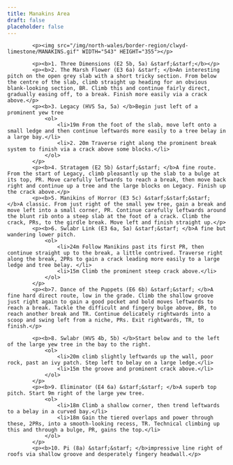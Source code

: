 ```yaml
---
title: Manakins Area
draft: false
placeholder: false
---
```


            <p><img src="/img/north-wales/border-region/clwyd-limestone/MANAKINS.gif" WIDTH="543" HEIGHT="355"></p>

            <p><b>1. Three Dimensions (E2 5b, 5a) &starf;&starf;</b></p>
            <p><b>2. The Marsh Flower (E3 6a) &starf; </b>An interesting pitch on the open grey slab with a short tricky section. From below the centre of the slab, climb straight up heading for an obvious blank-looking section, BR. Climb this and continue fairly direct, gradually easing off, to a break. Finish more easily via a crack above.</p>
            <p><b>3. Legacy (HVS 5a, 5a) </b>Begin just left of a prominent yew tree
                <ol>
                    <li>19m From the foot of the slab, move left onto a small ledge and then continue leftwards more easily to a tree belay in a large bay.</li>
                    <li>2. 20m Traverse right along the prominent break system to finish via a crack above some blocks.</li>
                </ol>
            </p>
            <p><b>4. Stratagem (E2 5b) &starf;&starf; </b>A fine route. From the start of Legacy, climb pleasantly up the slab to a bulge at its top, PR. Move carefully leftwards to reach a break, then move back right and continue up a tree and the large blocks on Legacy. Finish up the crack above.</p>
            <p><b>5. Manikins of Horror (E3 5c) &starf;&starf;&starf; </b>A classic. From just right of the small yew tree, gain a break and move left into a small corner, PR. Continue carefully leftwards around the blunt rib onto a steep slab at the foot of a crack. Climb the crack, PRs, to the girdle break. Move left and finish straight up.</p>
            <p><b>6. Swlabr Link (E3 6a, 5a) &starf;&starf; </b>A fine but wandering lower pitch.
                <ol>
                    <li>24m Follow Manikins past its first PR, then continue straight up to the break, a little contrived. Traverse right along the break, 2PRs to gain a crack leading more easily to a large ledge and tree belay. </li>
                    <li>15m Climb the prominent steep crack above.</li>
                </ol>
            </p>
            <p><b>7. Dance of the Puppets (E6 6b) &starf;&starf; </b>A fine hard direct route, low in the grade. Climb the shallow groove just right again to gain a good pocket and bold moves leftwards to reach a break. Tackle the difficult and fingery bulge above, BR, to reach another break and TR. Continue delicately rightwards into a scoop and swing left from a niche, PRs. Exit rightwards, TR, to finish.</p>

            <p><b>8. Swlabr (HVS 4b, 5b) </b>Start below and to the left of the large yew tree in the bay to the right.
                <ol>
                    <li>20m climb slightly leftwards up the wall, poor rock, past an ivy patch. Step left to belay on a large ledge.</li>
                    <li>15m the groove and prominent crack above.</li>
                </ol>
            </p>
            <p><b>9. Eliminator (E4 6a) &starf;&starf; </b>A superb top pitch. Start 9m right of the large yew tree.
                <ol>
                    <li>18m Climb a shallow corner, then trend leftwards to a belay in a curved bay.</li>
                    <li>18m Gain the tiered overlaps and power through these, 2PRs, into a smooth-looking recess, TR. Technical climbing up this and through a bulge, PR, gains the top.</li>
                </ol>
            </p>
            <p><b>10. Pi (8a) &starf;&starf; </b>impressive line right of roofs via shallow groove and desperately fingery headwall.</p>




